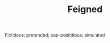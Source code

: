 ---
title: Feigned
letter: F
permalink: "/definitions/bld-feigned.html"
body: Fictitious; pretended; sup-posititlous; simulated
published_at: '2018-07-07'
source: Black's Law Dictionary 2nd Ed (1910)
layout: post
---